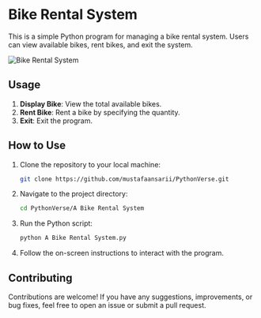 # Bike Rental System

This is a simple Python program for managing a bike rental system. Users can view available bikes, rent bikes, and exit the system.

![Bike Rental System](/A%20Bike%20Rental%20System/assets/rental.png)

## Usage

1. **Display Bike**: View the total available bikes.
2. **Rent Bike**: Rent a bike by specifying the quantity.
3. **Exit**: Exit the program.

## How to Use

1. Clone the repository to your local machine:
    ```bash
    git clone https://github.com/mustafaansarii/PythonVerse.git
    ```

2. Navigate to the project directory:
    ```bash
    cd PythonVerse/A Bike Rental System
    ```

3. Run the Python script:
    ```bash
    python A Bike Rental System.py
    ```

4. Follow the on-screen instructions to interact with the program.

## Contributing

Contributions are welcome! If you have any suggestions, improvements, or bug fixes, feel free to open an issue or submit a pull request.

